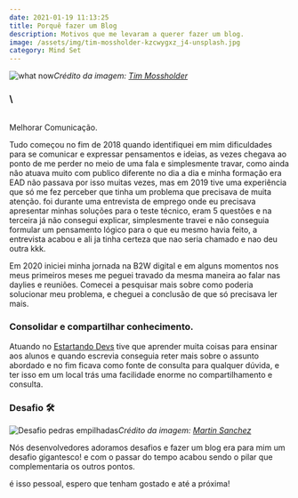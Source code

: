```yaml
---
date: 2021-01-19 11:13:25
title: Porquê fazer um Blog
description: Motivos que me levaram a querer fazer um blog.
image: /assets/img/tim-mossholder-kzcwygxz_j4-unsplash.jpg
category: Mind Set
---
```

![what now](/assets/img/tim-mossholder-kzcwygxz_j4-unsplash.jpg "what now")*Crédito da imagem: [Tim Mossholder](https://unsplash.com/@timmossholder)*

### \
\
Melhorar Comunicação.

Tudo começou no fim de 2018 quando identifiquei em mim dificuldades para se comunicar e expressar pensamentos e ideias, as vezes chegava ao ponto de me perder no meio de uma fala e simplesmente travar, como ainda não atuava muito com publico diferente no dia  a dia e minha formação era EAD não passava por isso muitas vezes, mas em 2019 tive uma experiência que só me fez perceber que tinha um problema que precisava de muita atenção. foi durante uma entrevista de emprego onde eu precisava apresentar minhas soluções para o teste técnico, eram 5 questões e na terceira já não consegui explicar, simplesmente travei e não conseguia formular um pensamento lógico para o que eu mesmo havia feito, a entrevista acabou e ali ja tinha certeza que nao seria chamado e nao deu outra kkk.

Em 2020 iniciei minha jornada na B2W digital e em alguns momentos nos meus primeiros meses me peguei travado da mesma maneira ao falar nas daylies e reuniões. Comecei a pesquisar mais sobre como poderia solucionar meu problema, e cheguei a conclusão de que só precisava ler mais.

### Consolidar e compartilhar conhecimento.

Atuando no [Estartando Devs](https://estartandodevs.com.br/) tive que aprender muita coisas para ensinar aos alunos e quando escrevia conseguia reter mais sobre o assunto abordado e no fim ficava como fonte de consulta para qualquer dúvida, e ter isso em um local trás uma facilidade enorme no compartilhamento e consulta.

### Desafio 🛠️

![Desafio pedras empilhadas](/assets/img/martin-sanchez-md6e2sv__ia-unsplash.jpg "Desafio pedras empilhadas")*Crédito da imagem: [Martin Sanchez](https://unsplash.com/@martinsanchez)*

Nós desenvolvedores adoramos desafios e fazer um blog era para mim um desafio gigantesco! e com o passar do tempo acabou sendo o pilar que complementaria os outros pontos.

é isso pessoal, espero que tenham gostado e até a próxima!